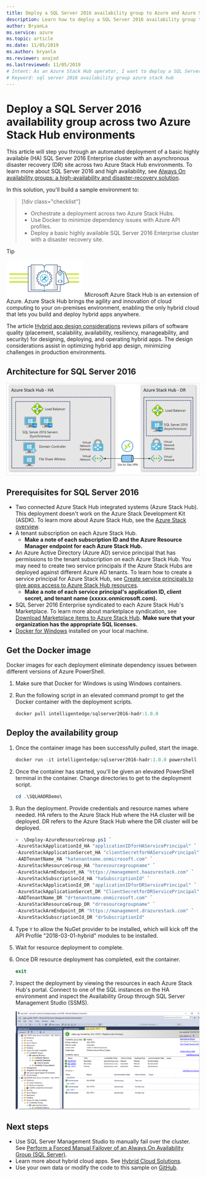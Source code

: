 ```yaml
---
title: Deploy a SQL Server 2016 availability group to Azure and Azure Stack Hub
description: Learn how to deploy a SQL Server 2016 availability group to Azure and Azure Stack Hub.
author: BryanLa
ms.service: azure
ms.topic: article
ms.date: 11/05/2019
ms.author: bryanla
ms.reviewer: anajod
ms.lastreviewed: 11/05/2019
# Intent: As an Azure Stack Hub operator, I want to deploy a SQL Server 2016 availability group across two Azure Stack Hub environments so I can have a highly available solution with a disaster recovery site.
# Keyword: sql server 2016 availability group azure stack hub
---
```


# Deploy a SQL Server 2016 availability group across two Azure Stack Hub environments

This article will step you through an automated deployment of a basic highly available (HA) SQL Server 2016 Enterprise cluster with an asynchronous disaster recovery (DR) site across two Azure Stack Hub environments. To learn more about SQL Server 2016 and high availability, see [Always On availability groups: a high-availability and disaster-recovery solution](/sql/database-engine/availability-groups/windows/always-on-availability-groups-sql-server?view=sql-server-2016&preserve-view=true).

In this solution, you'll build a sample environment to:

> [!div class="checklist"]
>
> - Orchestrate a deployment across two Azure Stack Hubs.
> - Use Docker to minimize dependency issues with Azure API profiles.
> - Deploy a basic highly available SQL Server 2016 Enterprise cluster with a disaster recovery site.

<!-- -->

> [!TIP]
> ![Icon for hybrid pillars.](media/solution-deployment-guide-cross-cloud-scaling/hybrid-pillars.png)
> Microsoft Azure Stack Hub is an extension of Azure. Azure Stack Hub brings the agility and innovation of cloud computing to your on-premises environment, enabling the only hybrid cloud that lets you build and deploy hybrid apps anywhere.
>
> The article [Hybrid app design considerations](/hybrid/app-solutions/overview-app-design-considerations) reviews pillars of software quality (placement, scalability, availability, resiliency, manageability, and security) for designing, deploying, and operating hybrid apps. The design considerations assist in optimizing hybrid app design, minimizing challenges in production environments.

## Architecture for SQL Server 2016

![SQL Server 2016 SQL HA Azure Stack Hub](media/solution-deployment-guide-sql-ha/image1.png)

## Prerequisites for SQL Server 2016

- Two connected Azure Stack Hub integrated systems (Azure Stack Hub). This deployment doesn't work on the Azure Stack Development Kit (ASDK). To learn more about Azure Stack Hub, see the [Azure Stack overview](https://azure.microsoft.com/overview/azure-stack/).
- A tenant subscription on each Azure Stack Hub.
  - **Make a note of each subscription ID and the Azure Resource Manager endpoint for each Azure Stack Hub.**
- An Azure Active Directory (Azure AD) service principal that has permissions to the tenant subscription on each Azure Stack Hub. You may need to create two service principals if the Azure Stack Hubs are deployed against different Azure AD tenants. To learn how to create a service principal for Azure Stack Hub, see [Create service principals to give apps access to Azure Stack Hub resources](/azure-stack/user/azure-stack-create-service-principals).
  - **Make a note of each service principal's application ID, client secret, and tenant name (xxxxx.onmicrosoft.com).**
- SQL Server 2016 Enterprise syndicated to each Azure Stack Hub's Marketplace. To learn more about marketplace syndication, see [Download Marketplace items to Azure Stack Hub](/azure-stack/operator/azure-stack-download-azure-marketplace-item).
    **Make sure that your organization has the appropriate SQL licenses.**
- [Docker for Windows](https://docs.docker.com/docker-for-windows/) installed on your local machine.

## Get the Docker image

Docker images for each deployment eliminate dependency issues between
different versions of Azure PowerShell.

1. Make sure that Docker for Windows is using Windows containers.
2. Run the following script in an elevated command prompt to get the Docker container with the deployment scripts.

    ```powershell  
    docker pull intelligentedge/sqlserver2016-hadr:1.0.0
    ```

## Deploy the availability group

1. Once the container image has been successfully pulled, start the image.

      ```powershell  
      docker run -it intelligentedge/sqlserver2016-hadr:1.0.0 powershell
      ```

2. Once the container has started, you'll be given an elevated PowerShell terminal in the container. Change directories to get to the deployment script.

      ```powershell  
      cd .\SQLHADRDemo\
      ```

3. Run the deployment. Provide credentials and resource names where needed. HA refers to the Azure Stack Hub where the HA cluster will be deployed. DR refers to the Azure Stack Hub where the DR cluster will be deployed.

      ```powershell
      > .\Deploy-AzureResourceGroup.ps1 `
      -AzureStackApplicationId_HA "applicationIDforHAServicePrincipal" `
      -AzureStackApplicationSercet_HA "clientSecretforHAServicePrincipal" `
      -AADTenantName_HA "hatenantname.onmicrosoft.com" `
      -AzureStackResourceGroup_HA "haresourcegroupname" `
      -AzureStackArmEndpoint_HA "https://management.haazurestack.com" `
      -AzureStackSubscriptionId_HA "haSubscriptionId" `
      -AzureStackApplicationId_DR "applicationIDforDRServicePrincipal" `
      -AzureStackApplicationSercet_DR "ClientSecretforDRServicePrincipal" `
      -AADTenantName_DR "drtenantname.onmicrosoft.com" `
      -AzureStackResourceGroup_DR "drresourcegroupname" `
      -AzureStackArmEndpoint_DR "https://management.drazurestack.com" `
      -AzureStackSubscriptionId_DR "drSubscriptionId"
      ```

4. Type `Y` to allow the NuGet provider to be installed, which will kick off the API Profile "2018-03-01-hybrid" modules to be installed.

5. Wait for resource deployment to complete.

6. Once DR resource deployment has completed, exit the container.

      ```powershell
      exit
      ```

7. Inspect the deployment by viewing the resources in each Azure Stack Hub's portal. Connect to one of the SQL instances on the HA environment and inspect the Availability Group through SQL Server Management Studio (SSMS).

    ![SQL Server 2016 SQL HA](media/solution-deployment-guide-sql-ha/image2.png)

## Next steps

- Use SQL Server Management Studio to manually fail over the cluster. See [Perform a Forced Manual Failover of an Always On Availability Group (SQL Server)](/sql/database-engine/availability-groups/windows/perform-a-forced-manual-failover-of-an-availability-group-sql-server?view=sql-server-2017&preserve-view=true).
- Learn more about hybrid cloud apps. See [Hybrid Cloud Solutions](/azure-stack/user/).
- Use your own data or modify the code to this sample on [GitHub](https://github.com/Azure-Samples/azure-intelligent-edge-patterns).
